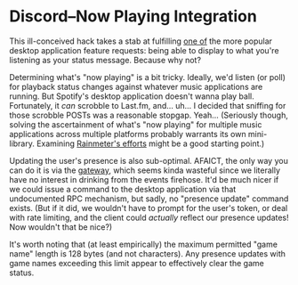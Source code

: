 # Discord–Now Playing Integration

This ill-conceived hack takes a stab at fulfilling [one of](https://feedback.discordapp.com/forums/326712-discord-dream-land/suggestions/13368603-spotify-now-playing-as-status) the more popular desktop application feature requests: being able to display to what you're listening as your status message. Because why not?

Determining what's "now playing" is a bit tricky. Ideally, we'd listen (or poll) for playback status changes against whatever music applications are running. But Spotify's desktop application doesn't wanna play ball. Fortunately, it _can_ scrobble to Last.fm, and… uh… I decided that sniffing for those scrobble POSTs was a reasonable stopgap. Yeah… (Seriously though, solving the ascertainment of what's "now playing" for multiple music applications across multiple platforms probably warrants its own mini-library. Examining [Rainmeter's efforts](https://github.com/rainmeter/rainmeter/tree/master/Library/NowPlaying) might be a good starting point.)

Updating the user's presence is also sub-optimal. AFAICT, the only way you can do it is via the [gateway](https://discordapp.com/developers/docs/topics/gateway), which seems kinda wasteful since we literally have no interest in drinking from the events firehose. It'd be much nicer if we could issue a command to the desktop application via that undocumented RPC mechanism, but sadly, no "presence update" command exists. (But if it did, we wouldn't have to prompt for the user's token, or deal with rate limiting, and the client could _actually_ reflect our presence updates! Now wouldn't that be nice?)

It's worth noting that (at least empirically) the maximum permitted "game name" length is 128 bytes (and not characters). Any presence updates with game names exceeding this limit appear to effectively clear the game status.
